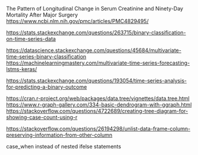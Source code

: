 The Pattern of Longitudinal Change in Serum Creatinine and Ninety-Day Mortality After Major Surgery
https://www.ncbi.nlm.nih.gov/pmc/articles/PMC4829495/

https://stats.stackexchange.com/questions/263715/binary-classification-on-time-series-data

https://datascience.stackexchange.com/questions/45684/multivariate-time-series-binary-classification
https://machinelearningmastery.com/multivariate-time-series-forecasting-lstms-keras/

https://stats.stackexchange.com/questions/193054/time-series-analysis-for-predicting-a-binary-outcome



https://cran.r-project.org/web/packages/data.tree/vignettes/data.tree.html
https://www.r-graph-gallery.com/334-basic-dendrogram-with-ggraph.html
https://stackoverflow.com/questions/4722689/creating-tree-diagram-for-showing-case-count-using-r

https://stackoverflow.com/questions/26194298/unlist-data-frame-column-preserving-information-from-other-column

case_when instead of nested ifelse statements
